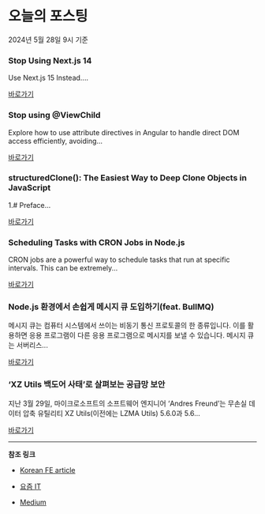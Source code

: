 # 오늘의 포스팅 
2024년 5월 28일 9시 기준 

### Stop Using Next.js 14 

 Use Next.js 15 Instead.... 

 [바로가기](https://medium.com/m/signin?actionUrl=https%3A%2F%2Fmedium.com%2F_%2Fbookmark%2Fp%2F538f35404ea4&operation=register&redirect=https%3A%2F%2Flevelup.gitconnected.com%2Fstop-using-next-js-14-538f35404ea4&source=---------0-84----------nextjs------bookmark_preview----55babf63_180a_4395_bef0_0f4c59c1d3ca-------) 

### Stop using @ViewChild 

 Explore how to use attribute directives in Angular to handle direct DOM access efficiently, avoiding... 

 [바로가기](https://medium.com/m/signin?actionUrl=https%3A%2F%2Fmedium.com%2F_%2Fbookmark%2Fp%2F36479592bef7&operation=register&redirect=https%3A%2F%2Fmedium.com%2F%40rk22mar%2Fstop-using-viewchild-36479592bef7&source=---------0-84----------front_end_development------bookmark_preview----c286f110_9238_4dd4_b64d_7265a2b027b1-------) 

### structuredClone(): The Easiest Way to Deep Clone Objects in JavaScript 

 1.# Preface... 

 [바로가기](https://medium.com/m/signin?actionUrl=https%3A%2F%2Fmedium.com%2F_%2Fbookmark%2Fp%2Fc503b536266b&operation=register&redirect=https%3A%2F%2Fjavascript.plainenglish.io%2Fstructuredclone-the-easiest-way-to-deep-clone-objects-in-javascript-c503b536266b&source=---------0-84----------react------bookmark_preview----57246bdb_d32d_4faa_b95f_808e40c72d7a-------) 

### Scheduling Tasks with CRON Jobs in Node.js 

 CRON jobs are a powerful way to schedule tasks that run at specific intervals. This can be extremely... 

 [바로가기](https://medium.com/m/signin?actionUrl=https%3A%2F%2Fmedium.com%2F_%2Fbookmark%2Fp%2F85680383a659&operation=register&redirect=https%3A%2F%2Fmedium.com%2F%40surajAherrao%2Fscheduling-tasks-with-cron-jobs-in-node-js-85680383a659&source=---------0-84----------javascript------bookmark_preview----b992626a_87f4_4e31_8bf0_7ef9979be0fc-------) 

### Node.js 환경에서 손쉽게 메시지 큐 도입하기(feat. BullMQ) 

 메시지 큐는 컴퓨터 시스템에서 쓰이는 비동기 통신 프로토콜의 한 종류입니다. 이를 활용하면 응용 프로그램이 다른 응용 프로그램으로 메시지를 보낼 수 있습니다. 메시지 큐는 서버리스... 

 [바로가기](https://yozm.wishket.com/magazine/detail/2599/) 

### ‘XZ Utils 백도어 사태’로 살펴보는 공급망 보안 

 지난 3월 29일, 마이크로소프트의 소프트웨어 엔지니어 ‘Andres Freund’는 무손실 데이터 압축 유틸리티 XZ Utils(이전에는 LZMA Utils) 5.6.0과 5.6... 

 [바로가기](https://yozm.wishket.com/magazine/detail/2597/) 

---

**참조 링크**

- [Korean FE article](https://kofearticle.substack.com) 

- [요즘 IT](https://yozm.wishket.com/magazine) 

- [Medium](https://medium.com) 

